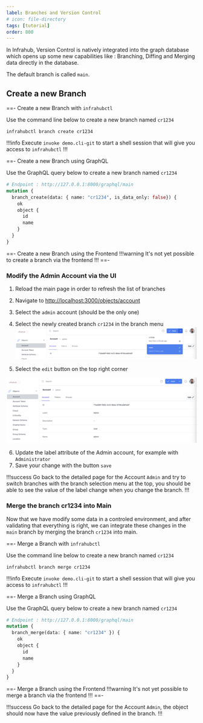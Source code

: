 ```yaml
---
label: Branches and Version Control
# icon: file-directory
tags: [tutorial]
order: 800
---
```


In Infrahub, Version Control is natively integrated into the graph database which opens up some new capabilities like : Branching, Diffing and Merging data directly in the database.

The default branch is called `main`.


## Create a new Branch

==- Create a new Branch with `infrahubctl`

Use the command line below to create a new branch named `cr1234`
```
infrahubctl branch create cr1234
```

!!!info
Execute `invoke demo.cli-git` to start a shell session that will give you access to `infrahubctl`
!!!

==- Create a new Branch using GraphQL

Use the GraphQL query below to create a new branch named `cr1234`

```graphql
# Endpoint : http://127.0.0.1:8000/graphql/main
mutation {
  branch_create(data: { name: "cr1234", is_data_only: false}) {
    ok
    object {
      id
      name
    }
  }
}
```


==- Create a new Branch using the Frontend
!!!warning
It's not yet possible to create a branch via the frontend
!!!
==-


### Modify the Admin Account via the UI


1. Reload the main page in order to refresh the list of branches
2. Navigate to [http://localhost:3000/objects/account](http://localhost:3000/objects/account)
3. Select the `admin` account (should be the only one)
4. Select the newly created branch `cr1234` in the branch menu
![Select the newly created branch `cr1234`](../media/tutorial_branch_select.png)

5. Select the `edit` button on the top right corner

![Select the `edit` button](../media/tutorial_account_edit.png)

6. Update the label attribute of the Admin account, for example with `Administrator`
7. Save your change with the button `save`


!!!success
Go back to the detailed page for the Account `Admin` and try to switch branches with the branch selection menu at the top, you should be able to see the value of the label change when you change the branch.
!!!

### Merge the branch cr1234 into Main

Now that we have modify some data in a controled environment, and after validating that everything is right, we can integrate these changes in the `main` branch by merging the branch `cr1234` into main.

==- Merge a Branch with `infrahubctl`

Use the command line below to create a new branch named `cr1234`
```
infrahubctl branch merge cr1234
```

!!!info
Execute `invoke demo.cli-git` to start a shell session that will give you access to `infrahubctl`
!!!

==- Merge a Branch using GraphQL

Use the GraphQL query below to create a new branch named `cr1234`

```graphql
# Endpoint : http://127.0.0.1:8000/graphql/main
mutation {
  branch_merge(data: { name: "cr1234" }) {
    ok
    object {
      id
      name
    }
  }
}
```


==- Merge a Branch using the Frontend
!!!warning
It's not yet possible to merge a branch via the frontend
!!!
==-

!!!success
Go back to the detailed page for the Account `Admin`, the object should now have the value previously defined in the branch.
!!!



